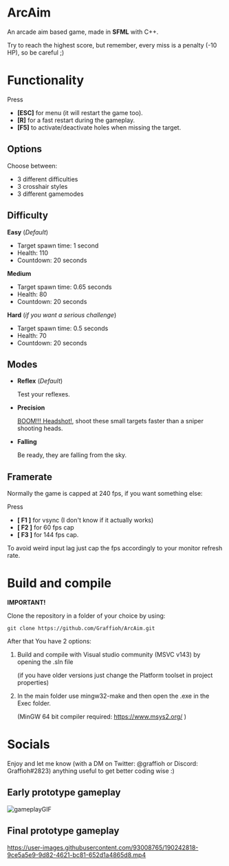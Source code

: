 # ArcAim
An arcade aim based game, made in **SFML** with C++.

Try to reach the highest score, but remember, every miss is a penalty (-10 HP), so be careful ;)

# Functionality
Press 
+ **[ESC]** for menu (it will restart the game too).
+ **[R]** for a fast restart during the gameplay.
+ **[F5]** to activate/deactivate holes when missing the target.

## Options
Choose between:
+ 3 different difficulties
+ 3 crosshair styles
+ 3 different gamemodes

## Difficulty

**Easy** (*Default*)
+ Target spawn time: 1 second
+ Health: 110
+ Countdown: 20 seconds

**Medium**
+ Target spawn time: 0.65 seconds
+ Health: 80
+ Countdown: 20 seconds

**Hard** (*if you want a serious challenge*)
+ Target spawn time: 0.5 seconds
+ Health: 70
+ Countdown: 20 seconds

## Modes
+ **Reflex** (*Default*)

    Test your reflexes.
+ **Precision**

    [BOOM!!! Headshot!](https://www.youtube.com/watch?v=5_Xdi4T8mgI), shoot these small targets faster than a sniper shooting heads.

+ **Falling** 

    Be ready, they are falling from the sky.

## Framerate

Normally the game is capped at 240 fps, if you want something else: 

Press 
+ **[ F1 ]** for vsync (I don't know if it actually works)
+ **[ F2 ]** for 60 fps cap
+ **[ F3 ]** for 144 fps cap.

To avoid weird input lag just cap the fps accordingly to your monitor refresh rate.

# Build and compile
**IMPORTANT!** 

Clone the repository in a folder of your choice by using:

    git clone https://github.com/Graffioh/ArcAim.git

After that You have 2 options:
1) Build and compile with Visual studio community (MSVC v143) by opening the .sln file

    (if you have older versions just change the Platform toolset in project properties)

2) In the main folder use mingw32-make and then open the .exe in the Exec folder.

    (MinGW 64 bit compiler required: https://www.msys2.org/ )

# Socials
Enjoy and let me know (with a DM on Twitter: @graffioh or Discord: Graffioh#2823) anything useful to get better coding wise :)


## Early prototype gameplay

![gameplayGIF](https://i.imgur.com/q2icwPM.gif)

## Final prototype gameplay

https://user-images.githubusercontent.com/93008765/190242818-9ce5a5e9-9d82-4621-bc81-652d1a4865d8.mp4


